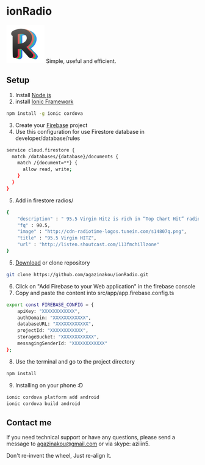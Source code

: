 # ionRadio
<img src="logo.png" height="100" />
Simple, useful and efficient.

## Setup
1. Install [Node js](http://nodejs.org/)
2. install [Ionic Framework](https://ionicframework.com/)
```bash
npm install -g ionic cordova
```
3. Create your [Firebase](https://firebase.google.com/) project
4. Use this configuration for use Firestore database in developer/database/rules
```bash
service cloud.firestore {
  match /databases/{database}/documents {
    match /{document=**} {
      allow read, write;
    }
  }
}
```
5. Add in firestore radios/
```bash
{
    "description" : " 95.5 Virgin Hitz is rich in “Top Chart Hit” radio station which features all current hits of both International and Thai music at that particular moment.",
    "fq" : 90.5,
    "image" : "http://cdn-radiotime-logos.tunein.com/s14807q.png",
    "title" : "95.5 Virgin HITZ",
    "url" : "http://listen.shoutcast.com/113fmchillzone"
}
```

5. [Download](https://github.com/agazinakou/ionRadio.git) or clone repository 
```bash
git clone https://github.com/agazinakou/ionRadio.git
```
6. Click on "Add Firebase to your Web application" in the firebase console
7. Copy and paste the content into src/app/app.firebase.config.ts
```bash
export const FIREBASE_CONFIG = {
    apiKey: "XXXXXXXXXXXX",
    authDomain: "XXXXXXXXXXXX",
    databaseURL: "XXXXXXXXXXXX",
    projectId: "XXXXXXXXXXXX",
    storageBucket: "XXXXXXXXXXXX",
    messagingSenderId: "XXXXXXXXXXXX"
};
```
8. Use the terminal and go to the project directory
```bash
npm install
```
9. Installing on your phone :D
```bash
ionic cordova platform add android
ionic cordova build android
```

## Contact me 

If you need technical support or have any questions, please send a message to agazinakou@gmail.com or via skype: aziiin5.

Don't re-invent the wheel, Just re-align It.